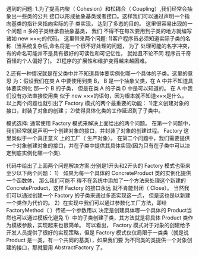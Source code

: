 



遇到的问题:
1.为了提高内聚（ Cohesion）和松耦合（ Coupling）,我们经常会抽象出一些类的公共
接口以形成抽象基类或者接口。这样我们可以通过声明一个指向基类的指针来指向实际的子
类实现， 达到了多态的目的。 这里很容易出现的一个问题 n 多的子类继承自抽象基类， 我们
不得不在每次要用到子类的地方就编写诸如 new ×××;的代码。
这里带来两个问题: 
1)客户程序员必须知道实际子类的名称（当系统复杂后,命名将是一个很不好处理的问题， 为了
处理可能的名字冲突， 有的命名可能并不是具有很好的可读性和可记忆性， 就姑且不论不同
程序员千奇百怪的个人偏好了)。 
2)程序的扩展性和维护变得越来越困难。

2.还有一种情况就是在父类中并不知道具体要实例化哪一个具体的子类。这里的意思
为：假设我们在类 A 中要使用到类 B， B 是一个抽象父类，在 A 中并不知道具体要实例化
那一个 B 的子类， 但是在类 A 的子类 D 中是可以知道的。 在 A 中我们没有办法直接使用类
似于 new ×××的语句，因为根本就不知道×××是什么。
以上两个问题也就引出了 Factory 模式的两个最重要的功能：
1)定义创建对象的接口，封装了对象的创建；
2)使得具体化类的工作延迟到了子类中。

模式选择:
通常使用 Factory 模式来解决上面给出的两个问题。
在第一个问题中，我们经常就是声明一个创建对象的接口，并封装了对象的创建过程。 Factory 这里类似于一个真正意义
上的工厂（ 生产对象）。 
在第二个问题中，我们需要提供一个对象创建对象的接口，并在子类中提供其具体实现(因为只有在子类中可以决定到底实例化哪一个类).

代码中给出了上面两个问题解决方案:分别是1开头和2开头的 
Factory 模式也带来至少以下两个问题：
1） 如果为每一个具体的 ConcreteProduct 类的实例化提供一个函数体， 那么我们可能不
得不在系统中添加了一个方法来处理这个新建的 ConcreteProduct，这样 Factory 的接口永远
就不肯能封闭（ Close）。 当然我们可以通过创建一个 Factory 的子类来通过多态实现这一点，
但是这也是以新建一个类作为代价的。
2）在实现中我们可以通过参数化工厂方法，即给 FactoryMethod（ ）传递一个参数用以
决定是创建具体哪一个具体的 Product当然也可以通过模板化避免 1）中的子类创建子类，其方法就是将具体 Product 类作为模板参数，实现起来也很简单。
可以看出， Factory 模式对于对象的创建给予开发人员提供了很好的实现策略，但是
Factory 模式仅仅局限于一类类（就是说 Product 是一类，有一个共同的基类），如果我们要
为不同类的类提供一个对象创建的接口，那就要用 AbstractFactory 了。
